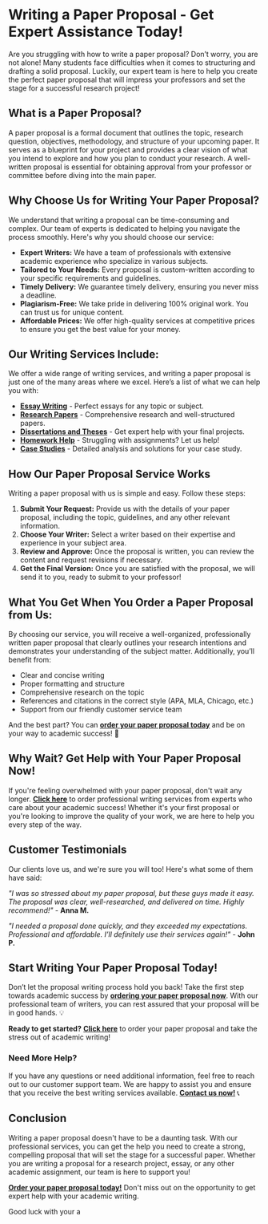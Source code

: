 # Writing a Paper Proposal - Get Expert Assistance Today!

Are you struggling with how to write a paper proposal? Don’t worry, you are not alone! Many students face difficulties when it comes to structuring and drafting a solid proposal. Luckily, our expert team is here to help you create the perfect paper proposal that will impress your professors and set the stage for a successful research project!

## What is a Paper Proposal?

A paper proposal is a formal document that outlines the topic, research question, objectives, methodology, and structure of your upcoming paper. It serves as a blueprint for your project and provides a clear vision of what you intend to explore and how you plan to conduct your research. A well-written proposal is essential for obtaining approval from your professor or committee before diving into the main paper.

## Why Choose Us for Writing Your Paper Proposal?

We understand that writing a proposal can be time-consuming and complex. Our team of experts is dedicated to helping you navigate the process smoothly. Here's why you should choose our service:

- **Expert Writers:** We have a team of professionals with extensive academic experience who specialize in various subjects.
- **Tailored to Your Needs:** Every proposal is custom-written according to your specific requirements and guidelines.
- **Timely Delivery:** We guarantee timely delivery, ensuring you never miss a deadline.
- **Plagiarism-Free:** We take pride in delivering 100% original work. You can trust us for unique content.
- **Affordable Prices:** We offer high-quality services at competitive prices to ensure you get the best value for your money.

## Our Writing Services Include:

We offer a wide range of writing services, and writing a paper proposal is just one of the many areas where we excel. Here’s a list of what we can help you with:

- [**Essay Writing**](https://tinyurl.com/topessay?keyword=writing+a+paper+proposal) - Perfect essays for any topic or subject.
- [**Research Papers**](https://tinyurl.com/topessay?keyword=writing+a+paper+proposal) - Comprehensive research and well-structured papers.
- [**Dissertations and Theses**](https://tinyurl.com/topessay?keyword=writing+a+paper+proposal) - Get expert help with your final projects.
- [**Homework Help**](https://tinyurl.com/topessay?keyword=writing+a+paper+proposal) - Struggling with assignments? Let us help!
- [**Case Studies**](https://tinyurl.com/topessay?keyword=writing+a+paper+proposal) - Detailed analysis and solutions for your case study.

## How Our Paper Proposal Service Works

Writing a paper proposal with us is simple and easy. Follow these steps:

1. **Submit Your Request:** Provide us with the details of your paper proposal, including the topic, guidelines, and any other relevant information.
2. **Choose Your Writer:** Select a writer based on their expertise and experience in your subject area.
3. **Review and Approve:** Once the proposal is written, you can review the content and request revisions if necessary.
4. **Get the Final Version:** Once you are satisfied with the proposal, we will send it to you, ready to submit to your professor!

## What You Get When You Order a Paper Proposal from Us:

By choosing our service, you will receive a well-organized, professionally written paper proposal that clearly outlines your research intentions and demonstrates your understanding of the subject matter. Additionally, you’ll benefit from:

- Clear and concise writing
- Proper formatting and structure
- Comprehensive research on the topic
- References and citations in the correct style (APA, MLA, Chicago, etc.)
- Support from our friendly customer service team

And the best part? You can [**order your paper proposal today**](https://tinyurl.com/topessay?keyword=writing+a+paper+proposal) and be on your way to academic success! 🚀

## Why Wait? Get Help with Your Paper Proposal Now!

If you're feeling overwhelmed with your paper proposal, don't wait any longer. [**Click here**](https://tinyurl.com/topessay?keyword=writing+a+paper+proposal) to order professional writing services from experts who care about your academic success! Whether it's your first proposal or you're looking to improve the quality of your work, we are here to help you every step of the way.

## Customer Testimonials

Our clients love us, and we're sure you will too! Here's what some of them have said:

_"I was so stressed about my paper proposal, but these guys made it easy. The proposal was clear, well-researched, and delivered on time. Highly recommend!"_ - **Anna M.**

_"I needed a proposal done quickly, and they exceeded my expectations. Professional and affordable. I’ll definitely use their services again!"_ - **John P.**

## Start Writing Your Paper Proposal Today!

Don’t let the proposal writing process hold you back! Take the first step towards academic success by [**ordering your paper proposal now**](https://tinyurl.com/topessay?keyword=writing+a+paper+proposal). With our professional team of writers, you can rest assured that your proposal will be in good hands. 💡

**Ready to get started?** [**Click here**](https://tinyurl.com/topessay?keyword=writing+a+paper+proposal) to order your paper proposal and take the stress out of academic writing!

### Need More Help?

If you have any questions or need additional information, feel free to reach out to our customer support team. We are happy to assist you and ensure that you receive the best writing services available. [**Contact us now!**](https://tinyurl.com/topessay?keyword=writing+a+paper+proposal) 📞

## Conclusion

Writing a paper proposal doesn't have to be a daunting task. With our professional services, you can get the help you need to create a strong, compelling proposal that will set the stage for a successful paper. Whether you are writing a proposal for a research project, essay, or any other academic assignment, our team is here to support you!

[**Order your paper proposal today!**](https://tinyurl.com/topessay?keyword=writing+a+paper+proposal) Don't miss out on the opportunity to get expert help with your academic writing.

Good luck with your a
